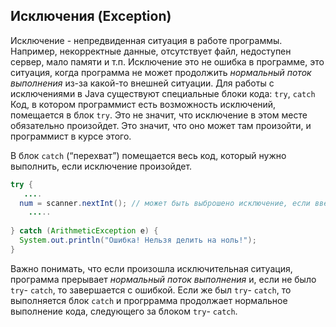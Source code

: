 ## Исключения (Exception)
Исключение - непредвиденная ситуация в работе программы. Например, некорректные данные, отсутствует файл, недоступен сервер, мало памяти и т.п. Исключение это не ошибка в программе, это ситуация, когда программа не может продолжить *нормальный поток выполнения* из-за какой-то внешней ситуации. 
Для работы с исключениями  в Java существуют специальные блоки кода: `try`, `catch` 
Код, в котором программист есть возможность исключений, помещается в блок `try`. Это не значит, что исключение в этом месте обязательно произойдет. Это значит, что оно может там произойти, и программист в курсе этого.

В блок `catch` (“перехват”) помещается весь код, который нужно выполнить, если исключение произойдет.

```java
try {
   ....
  num = scanner.nextInt(); // может быть выброшено исключение, если введено не число
    .....    
    
} catch (ArithmeticException e) {
  System.out.println("Ошибка! Нельзя делить на ноль!");
}
```

Важно понимать, что если  произошла исключительная ситуация, программа прерывает 
*нормальный поток выполнения* и, если не было `try`- `catch`, то завершается с ошибкой. Если же был `try`- `catch`, то выполняется блок `catch` и прогррамма продолжает нормальное выполнение кода, следующего за блоком `try`- `catch`.
